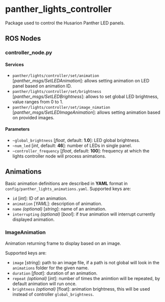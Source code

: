 # panther_lights_controller

Package used to control the Husarion Panther LED panels.

## ROS Nodes

### controller_node.py

#### Services

- `panther/lights/controller/set/animation` [*panther_msgs/SetLEDAnimation*]: allows setting animation on LED panel based on animation ID.
- `panther/lights/controller/set/brightness` [*panther_msgs/SetLEDBrightness*]: allows to set global LED brightness, value ranges from 0 to 1.
- `panther/lights/controller/set/image_nimation` [*panther_msgs/SetLEDImageAnimation*]: allows setting animation based on provided images.

#### Parameters

- `~global_brightness` [*float*, default: **1.0**]: LED global brightness.
- `~num_led` [*int*, default: **46**]: number of LEDs in single panel.
- `~controller_frequency` [*float*, default: **100**]: frequency at which the lights controller node will process animations.

## Animations

Basic animation definitions are described in **YAML** format in `config/panther_lights_animations.yaml`. Supported keys are:

- `id` [*int*]: ID of an animation.
- `animation` [*YAML*]: description of animation.
- `name` *(optional)* [*string*]: name of an animation.
- `interrupting` *(optional)* [*bool*]: if *true* animation will interrupt currently displayed animation.

### ImageAnimation

Animation returning frame to display based on an image.

Supported keys are:

- `image` [*string*]: path to an image file, if a path is not global will look in the `animations` folder for the given name.
- `duration` [*float*]: duration of an animation.
- `repeat` *(optional)* [*int*]: number of times the animtion will be repeated, by default animation will run once.
- `brightness` *(optional)* [float]: animation brightness, this will be used instead of controller `global_brightness`.